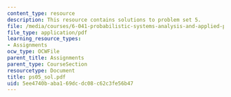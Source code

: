 ```yaml
---
content_type: resource
description: This resource contains solutions to problem set 5.
file: /media/courses/6-041-probabilistic-systems-analysis-and-applied-probability-spring-2006/5ee4740baba169dcdc08c62c3fe56b47_ps05_sol.pdf
file_type: application/pdf
learning_resource_types:
- Assignments
ocw_type: OCWFile
parent_title: Assignments
parent_type: CourseSection
resourcetype: Document
title: ps05_sol.pdf
uid: 5ee4740b-aba1-69dc-dc08-c62c3fe56b47
---
```

